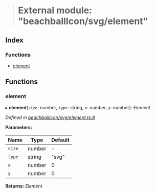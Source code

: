 > # External module: "beachballIcon/svg/element"

## Index

### Functions

* [element](_beachballicon_svg_element_.md#element)

## Functions

###  element

▸ **element**(`size`: number, `type`: string, `x`: number, `y`: number): *Element*

*Defined in [beachballIcon/svg/element.ts:8](https://github.com/polkadot-js/ui/blob/556d07b/packages/ui-shared/src/beachballIcon/svg/element.ts#L8)*

**Parameters:**

Name | Type | Default |
------ | ------ | ------ |
`size` | number | - |
`type` | string | "svg" |
`x` | number | 0 |
`y` | number | 0 |

**Returns:** *Element*